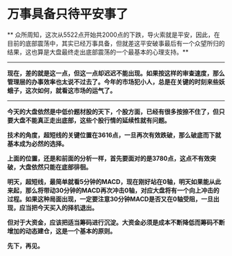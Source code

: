 万事具备只待平安事了
====



** 众所周知，这次从5522点开始共2000点的下跌，导火索就是平安，因此，在目前的底部震荡中，其实已经万事具备，但就差这平安破事最后有一个众望所归的结果，这也算是大盘最终走出底部震荡的一个最基本的心理支持。**

** **

**现在，差的就是这一点，但这一点却迟迟不能出现。如果按这样的审查速度，那么管理层的办事效率也太说不过去了。今年的市场犯小人，总是在关键的时刻来些妖蛾子，这次如何，就看这市场的运气了。**

** **

**今天的大盘依然是中低价题材股的天下，个股方面，已经有很多按捺不住了，但只要大盘不能真正走出底部，这些个股行情的延续性就有问题。**

**技术的角度，超短线的关键位置在3616点，一旦再次有效跌破，那么破底而下就基本成为必然的选择。**

**上面的位置，还是和前面的分析一样，首先要面对的是3780点，这点不有效突破，大盘依然只能在底部徘徊。**

**明天，超短线，最简单就看5分钟的MACD，现在刚好站在0轴，明天如果能从此来起，那么将带动30分钟的MACD再次冲击0轴，对应大盘将有一个向上冲击的过程。如果这种局面出现，一定要注意30分钟MACD是否又在0轴受阻，一旦出现，应当把今天买入的择机退出。**

**但对于大资金，应该把适当筹码进行沉淀。大资金必须是成本不断降低而筹码不断增加的动态建仓，这是一个基本的原则。**

**先下，再见。**
